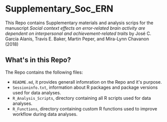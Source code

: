 # Supplementary_Soc_ERN

This Repo contains Supplementary materials and analysis scrips for the manuscript _Social context effects on error-related brain activity are dependent on interpersonal and achievement-related traits_ by José C. García Alanis, Travis E. Baker, Martin Peper, and Mira-Lynn Chavanon (2018)

## What's in this Repo?

The Repo contains the following files:

- `README.md`, it provides generall infomration on the Repo and it's purpose.
- `Sessioninfo.txt`, information about R packages and package versions used for data analyses.
- `R_Analysis_Scripts`, directory containing all R scripts used for data analyses.
- `R_Functions`, directory containing custom R functions used to improve workflow during data analyses.

